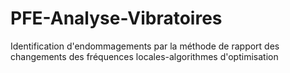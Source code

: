 # PFE-Analyse-Vibratoires
Identification d'endommagements par la méthode de rapport des changements des fréquences locales-algorithmes d'optimisation
